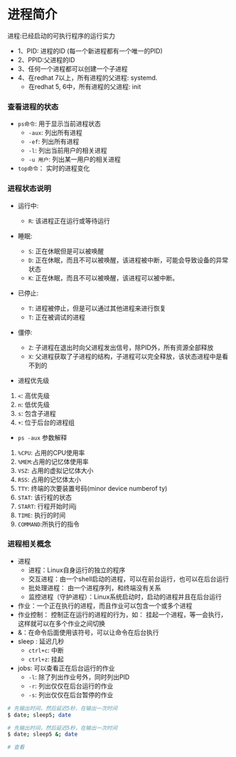 # 进程简介

进程:已经启动的可执行程序的运行实力

- 1、PID: 进程的ID (每一个新进程都有一个唯一的PID)
- 2、PPID:父进程的ID
- 3、任何一个进程都可以创建一个子进程
- 4、在redhat 7以上，所有进程的父进程: systemd.
    - 在redhat 5, 6中，所有进程的父进程: init

### 查看进程的状态
- `ps命令`: 用于显示当前进程状态
    - `-aux`: 列出所有进程  
    - `-ef`: 列出所有进程  
    - `-l`: 列出当前用户的相关进程
    - `-u 用户`: 列出某一用户的相关进程
- `top命令`： 实时的进程变化

### 进程状态说明



- 运行中:
    - `R`: 该进程正在运行或等待运行
- 睡眠:
    - `S`: 正在休眠但是可以被唤醒
    - `D`: 正在休眠，而且不可以被唤醒，该进程被中断，可能会导致设备的异常状态
    - `K`: 正在休眠，而且不可以被唤醒，该进程可以被中断。
- 已停止:
    - `T`: 进程被停止，但是可以通过其他进程来进行恢复
    - `T`: 正在被调试的进程
- 僵停:
    - `Z`: 子进程在退出时向父进程发出信号，除PID外，所有资源全部释放
    - `X`: 父进程获取了子进程的结构，子进程可以完全释放，该状态进程中是看不到的

- 进程优先级

1. `<`: 高优先级
2. `n`: 低优先级
3. `s`: 包含子进程
4. `+`: 位于后台的进程组

- `ps -aux` 参数解释
1. `%CPU`: 占用的CPU使用率
2. `%MEM`:占用的记忆体使用率
3. `VSZ`: 占用的虚拟记忆体大小
4. `RSS`: 占用的记忆体太小
5. `TTY`: 终端的次要装置号码(minor device numberof ty)
6. `STAT`: 该行程的状态
7. `START`: 行程开始时间j
8. `TIME`: 执行的时间
9. `COMMAND`:所执行的指令


### 进程相关概念
- 进程
    - 进程：Linux自身运行的独立的程序
    - 交互进程：由一个shell启动的进程，可以在前台运行，也可以在后台运行
    - 批处理进程： 由一个进程序列，和终端没有关系
    - 监控进程（守护进程）：Linux系统启动时，启动的进程并且在后台运行
- 作业：一个正在执行的进程，而且作业可以包含一个或多个进程
- 作业控制： 控制正在运行的进程的行为，如： 挂起一个进程，等一会执行，这样就可以在多个作业之间切换
- &：在命令后面使用该符号，可以让命令在后台执行
- sleep : 延迟几秒  
    - `ctrl+c`: 中断
    - `ctrl+z`: 挂起
- jobs: 可以查看正在后台运行的作业
    - `-l`: 除了列出作业号外，同时列出PID
    - `-r`: 列出仅仅在后台运行的作业
    - `-s`: 列出仅仅在后台暂停的作业

```bash
# 先输出时间，然后延迟5秒，在输出一次时间
$ date; sleep5; date

# 先输出时间，然后延迟5秒，在输出一次时间
$ date; sleep5 &; date

# 查看
```
